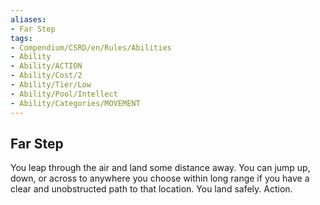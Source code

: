 ```yaml
---
aliases:
- Far Step
tags:
- Compendium/CSRD/en/Rules/Abilities
- Ability
- Ability/ACTION
- Ability/Cost/2
- Ability/Tier/Low
- Ability/Pool/Intellect
- Ability/Categories/MOVEMENT
---
```


  
## Far Step  
You leap through the air and land some distance away. You can jump up, down, or across to anywhere you choose within long range if you have a clear and unobstructed path to that location. You land safely. Action. 